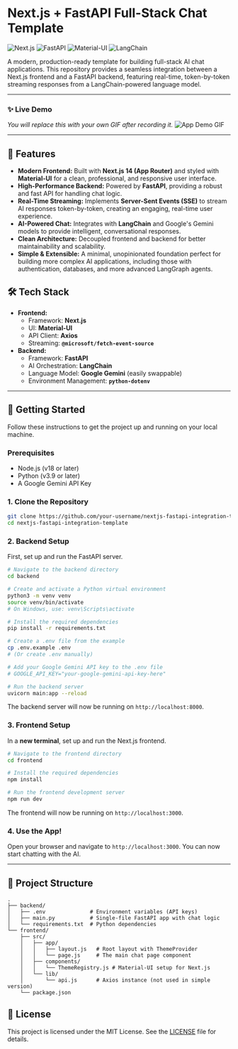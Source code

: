 # Next.js + FastAPI Full-Stack Chat Template

![Next.js](https://img.shields.io/badge/Next.js-000000?style=for-the-badge&logo=nextdotjs&logoColor=white) ![FastAPI](https://img.shields.io/badge/FastAPI-009688?style=for-the-badge&logo=fastapi&logoColor=white) ![Material-UI](https://img.shields.io/badge/Material--UI-007FFF?style=for-the-badge&logo=mui&logoColor=white) ![LangChain](https://img.shields.io/badge/LangChain-8A2BE2?style=for-the-badge)

A modern, production-ready template for building full-stack AI chat applications. This repository provides a seamless integration between a Next.js frontend and a FastAPI backend, featuring real-time, token-by-token streaming responses from a LangChain-powered language model.

---

### ✨ Live Demo

*You will replace this with your own GIF after recording it.*
![App Demo GIF](demo/chat-demo.gif)

---

## 🚀 Features

*   **Modern Frontend:** Built with **Next.js 14 (App Router)** and styled with **Material-UI** for a clean, professional, and responsive user interface.
*   **High-Performance Backend:** Powered by **FastAPI**, providing a robust and fast API for handling chat logic.
*   **Real-Time Streaming:** Implements **Server-Sent Events (SSE)** to stream AI responses token-by-token, creating an engaging, real-time user experience.
*   **AI-Powered Chat:** Integrates with **LangChain** and Google's Gemini models to provide intelligent, conversational responses.
*   **Clean Architecture:** Decoupled frontend and backend for better maintainability and scalability.
*   **Simple & Extensible:** A minimal, unopinionated foundation perfect for building more complex AI applications, including those with authentication, databases, and more advanced LangGraph agents.

## 🛠️ Tech Stack

*   **Frontend:**
    *   Framework: **Next.js**
    *   UI: **Material-UI**
    *   API Client: **Axios**
    *   Streaming: **`@microsoft/fetch-event-source`**
*   **Backend:**
    *   Framework: **FastAPI**
    *   AI Orchestration: **LangChain**
    *   Language Model: **Google Gemini** (easily swappable)
    *   Environment Management: **`python-dotenv`**

---

## 🏁 Getting Started

Follow these instructions to get the project up and running on your local machine.

### Prerequisites

*   Node.js (v18 or later)
*   Python (v3.9 or later)
*   A Google Gemini API Key

### 1. Clone the Repository

```bash
git clone https://github.com/your-username/nextjs-fastapi-integration-template.git
cd nextjs-fastapi-integration-template
```

### 2. Backend Setup

First, set up and run the FastAPI server.

```bash
# Navigate to the backend directory
cd backend

# Create and activate a Python virtual environment
python3 -m venv venv
source venv/bin/activate
# On Windows, use: venv\Scripts\activate

# Install the required dependencies
pip install -r requirements.txt

# Create a .env file from the example
cp .env.example .env 
# (Or create .env manually)

# Add your Google Gemini API key to the .env file
# GOOGLE_API_KEY="your-google-gemini-api-key-here"

# Run the backend server
uvicorn main:app --reload
```
The backend server will now be running on `http://localhost:8000`.

### 3. Frontend Setup

In a **new terminal**, set up and run the Next.js frontend.

```bash
# Navigate to the frontend directory
cd frontend

# Install the required dependencies
npm install

# Run the frontend development server
npm run dev
```
The frontend will now be running on `http://localhost:3000`.

### 4. Use the App!

Open your browser and navigate to `http://localhost:3000`. You can now start chatting with the AI.

---

## 📂 Project Structure

```
.
├── backend/
│   ├── .env              # Environment variables (API keys)
│   ├── main.py           # Single-file FastAPI app with chat logic
│   └── requirements.txt  # Python dependencies
└── frontend/
    ├── src/
    │   ├── app/
    │   │   ├── layout.js   # Root layout with ThemeProvider
    │   │   └── page.js     # The main chat page component
    │   ├── components/
    │   │   └── ThemeRegistry.js # Material-UI setup for Next.js
    │   └── lib/
    │       └── api.js      # Axios instance (not used in simple version)
    └── package.json
```

## 📜 License

This project is licensed under the MIT License. See the [LICENSE](LICENSE) file for details.
